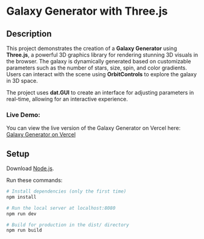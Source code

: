 # Galaxy Generator with Three.js

## Description

This project demonstrates the creation of a **Galaxy Generator** using **Three.js**, a powerful 3D graphics library for rendering stunning 3D visuals in the browser. The galaxy is dynamically generated based on customizable parameters such as the number of stars, size, spin, and color gradients. Users can interact with the scene using **OrbitControls** to explore the galaxy in 3D space.

The project uses **dat.GUI** to create an interface for adjusting parameters in real-time, allowing for an interactive experience.

### Live Demo:
You can view the live version of the Galaxy Generator on Vercel here:  
[Galaxy Generator on Vercel](https://galaxy-three-js-7la4.vercel.app/)

## Setup

Download [Node.js](https://nodejs.org/en/download/).

Run these commands:

```bash
# Install dependencies (only the first time)
npm install

# Run the local server at localhost:8080
npm run dev

# Build for production in the dist/ directory
npm run build
